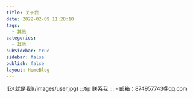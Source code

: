 ```yaml
---
title: 关于我
date: 2022-02-09 11:28:10
tags:
  - 其他
categories:
  - 其他
subSidebar: true
sidebar: false
publish: false
layout: HomeBlog
---
```


<!-- more -->

<Boxx/>
![这就是我](/images/user.jpg)
:::tip
联系我
:::
- 邮箱：874957743@qq.com
<Reward/>
